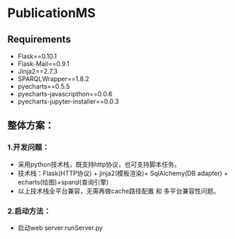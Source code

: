 # PublicationMS
## Requirements
  * Flask==0.10.1
  * Flask-Mail==0.9.1
  * Jinja2==2.7.3
  * SPARQLWrapper==1.8.2
  * pyecharts==0.5.5
  * pyecharts-javascripthon==0.0.6
  * pyecharts-jupyter-installer==0.0.3

## 整体方案：
### 1.开发问题：
* 采用python技术栈，既支持http协议，也可支持脚本任务。
* 技术栈：Flask(HTTP协议) + jinja2(模板渲染)+ SqlAlchemy(DB adapter) + echarts(绘图)+sparql(查询引擎)
* 以上技术栈全平台兼容，无需再做cache路径配置 和 多平台兼容性问题。
### 2.启动方法：
* 启动web server:runServer.py